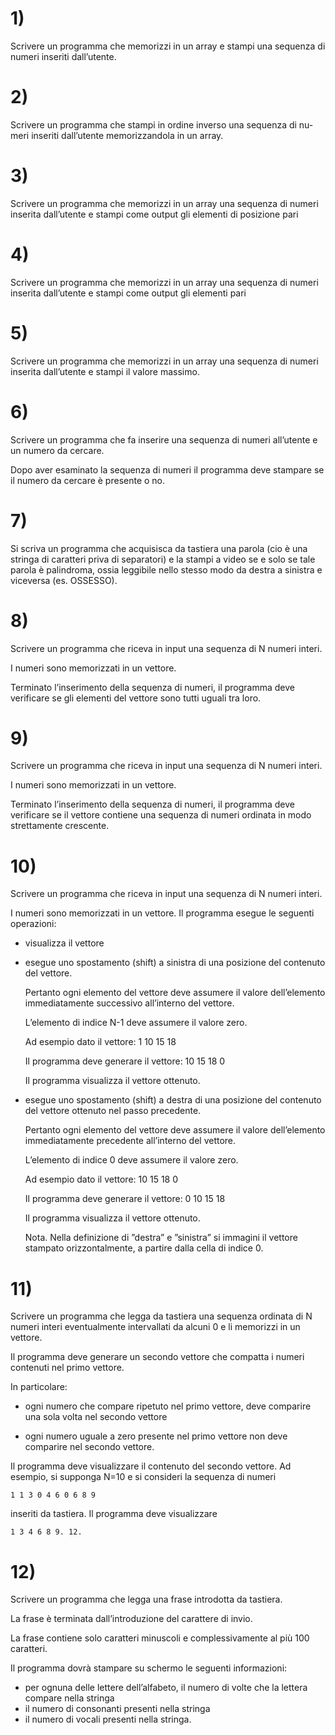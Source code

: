 # 1)
Scrivere un programma che memorizzi in un array e stampi una sequenza
di numeri inseriti dall’utente.

# 2)
Scrivere un programma che stampi in ordine inverso una sequenza di nu-
meri inseriti dall’utente memorizzandola in un array.

# 3)
Scrivere un programma che memorizzi in un array una sequenza di numeri
inserita dall’utente e stampi come output gli elementi di posizione pari

# 4) 
Scrivere un programma che memorizzi in un array una sequenza di numeri
inserita dall’utente e stampi come output gli elementi pari

# 5)
Scrivere un programma che memorizzi in un array una sequenza di numeri
inserita dall’utente e stampi il valore massimo.

# 6)
Scrivere un programma che fa inserire una sequenza di numeri all’utente
e un numero da cercare. 

Dopo aver esaminato la sequenza di numeri il programma deve stampare se il numero da cercare è presente o no.

# 7)
Si scriva un programma che acquisisca da tastiera una parola (cio è una stringa di caratteri priva di separatori) e la stampi a video se e solo se tale
parola è palindroma, ossia leggibile nello stesso modo da destra a sinistra e viceversa (es. OSSESSO).

# 8)
Scrivere un programma che riceva in input una sequenza di N numeri interi. 

I numeri sono memorizzati in un vettore.

Terminato l’inserimento della sequenza di numeri, il programma deve verificare se gli elementi del
vettore sono tutti uguali tra loro.

# 9) 
Scrivere un programma che riceva in input una sequenza di N numeri interi.

I numeri sono memorizzati in un vettore. 

Terminato l’inserimento della sequenza di numeri, il programma deve verificare se il vettore contiene una sequenza di numeri ordinata in modo strettamente 
crescente.

# 10)
Scrivere un programma che riceva in input una sequenza di N numeri interi. 

I numeri sono memorizzati in un vettore. 
Il programma esegue le seguenti operazioni:

- visualizza il vettore

- esegue uno spostamento (shift) a sinistra di una posizione del contenuto del vettore. 
  
  Pertanto ogni elemento del vettore deve assumere il valore dell’elemento immediatamente successivo all’interno del vettore. 
  
  L’elemento di indice N-1 deve assumere il valore zero.
  
  Ad esempio dato il vettore: 1 10 15 18
  
  Il programma deve generare il vettore: 10 15 18 0
  
  Il programma visualizza il vettore ottenuto.
  
- esegue uno spostamento (shift) a destra di una posizione del contenuto del vettore ottenuto nel passo precedente. 

  Pertanto ogni elemento del vettore deve assumere il valore dell’elemento immediatamente precedente all’interno del vettore. 
  
  L’elemento di indice 0 deve assumere il valore zero.
  
  Ad esempio dato il vettore: 10 15 18 0
  
  Il programma deve generare il vettore: 0 10 15 18
  
  Il programma visualizza il vettore ottenuto.
  
  Nota. Nella definizione di ”destra” e ”sinistra” si immagini il vettore stampato orizzontalmente, a partire dalla cella di indice 0.
  
# 11) 
Scrivere un programma che legga da tastiera una sequenza ordinata di N numeri interi eventualmente intervallati da alcuni 0 e li memorizzi in un
vettore. 

Il programma deve generare un secondo vettore che compatta i numeri contenuti nel primo vettore. 

In particolare:
- ogni numero che compare ripetuto nel primo vettore, deve comparire una sola volta nel secondo vettore

- ogni numero uguale a zero presente nel primo vettore non deve comparire nel secondo vettore.

Il programma deve visualizzare il contenuto del secondo vettore. 
Ad esempio, si supponga N=10 e si consideri la sequenza di numeri

    1 1 3 0 4 6 0 6 8 9 

inseriti da tastiera. 
Il programma deve visualizzare 

    1 3 4 6 8 9. 12. 

# 12)
Scrivere un programma che legga una frase introdotta da tastiera.

La frase è terminata dall’introduzione del carattere di invio. 

La frase contiene solo caratteri minuscoli e complessivamente al più 100 caratteri. 

Il programma dovrà stampare su schermo le seguenti informazioni:
- per ognuna delle lettere dell’alfabeto, il numero di volte che la lettera
compare nella stringa
- il numero di consonanti presenti nella stringa
- il numero di vocali presenti nella stringa.
